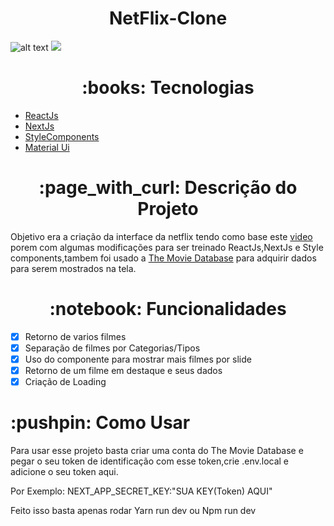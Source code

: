 <h1 align="center">NetFlix-Clone</h1>

![alt text](https://i.ibb.co/k6ykQmv/download.png)
<img src="https://img.shields.io/static/v1?label=Blog&message=Rocketseat&color=7159c1&style=for-the-badge&logo=ghost"/>


<h1 align="center"> 
	:books: Tecnologias 
</h1>

<ul>
    <li><a href="https://pt-br.reactjs.org/">ReactJs</a></li>
    <li><a href="https://nextjs.org/">NextJs</a></li>
    <li><a href="https://styled-components.com/">StyleComponents</a></li>
    <li><a href="https://material-ui.com/pt/">Material Ui</a></li>
</ul>

<h1 align="center">:page_with_curl: Descrição do Projeto</h1>

<p>Objetivo era a criação da interface da netflix tendo como base este <a href="https://www.youtube.com/watch?v=tBweoUiMsDg">video</a> porem com algumas modificações para ser treinado ReactJs,NextJs e Style components,tambem foi usado a <a href="https://www.themoviedb.org/">The Movie Database</a> para adquirir dados para serem mostrados na tela. </p>


<h1 align="center">:notebook: Funcionalidades</h1>

- [x] Retorno de varios filmes
- [x] Separação de filmes por Categorias/Tipos
- [x] Uso do componente para mostrar mais filmes por slide
- [x] Retorno de um filme em destaque e seus dados 
- [x] Criação de Loading

<h1>:pushpin: Como Usar</h1>

<p>Para usar esse projeto basta criar uma conta do The Movie Database e pegar o seu token de identificação com esse token,crie .env.local e adicione o seu token aqui.</p>

<p>Por Exemplo: NEXT_APP_SECRET_KEY:"SUA KEY(Token) AQUI"</p>

<p>Feito isso basta apenas rodar Yarn run dev ou Npm run dev</p>
